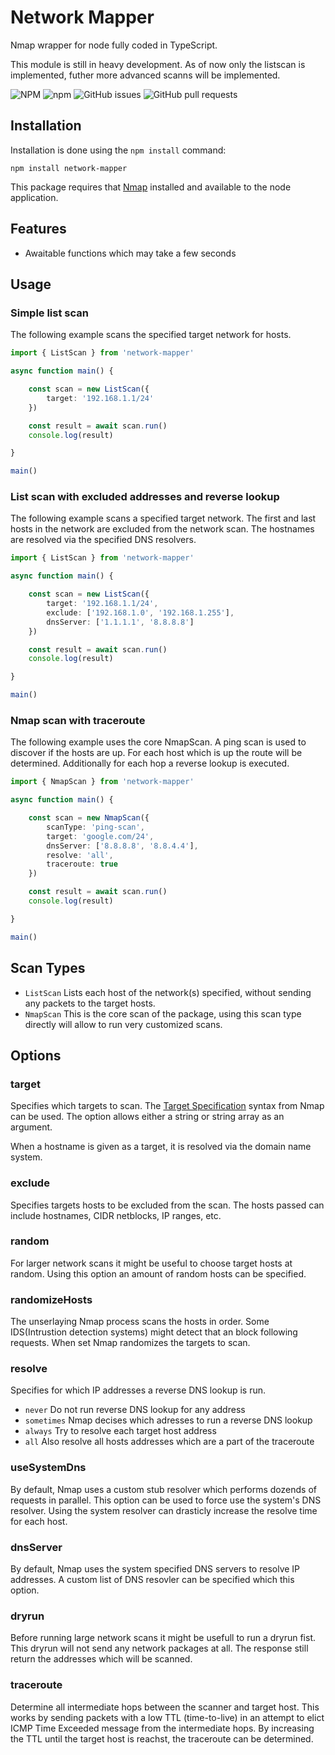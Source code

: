 # Network Mapper

Nmap wrapper for node fully coded in TypeScript.

This module is still in heavy development. As of now only the listscan is implemented, futher more advanced scanns will be implemented.

![NPM](https://img.shields.io/npm/l/network-mapper?label=License)
![npm](https://img.shields.io/npm/dt/network-mapper?label=Downloads)
![GitHub issues](https://img.shields.io/github/issues/stogoh/network-mapper?label=Issues)
![GitHub pull requests](https://img.shields.io/github/issues-pr/stogoh/network-mapper?label=Pull%20Requests)

## Installation

Installation is done using the `npm install` command:

```
npm install network-mapper
```

This package requires that [Nmap](https://nmap.org/) installed and available to the node application.

## Features

- Awaitable functions which may take a few seconds

## Usage

### Simple list scan
The following example scans the specified target network for hosts.

```typescript
import { ListScan } from 'network-mapper'

async function main() {

    const scan = new ListScan({
        target: '192.168.1.1/24'
    })

    const result = await scan.run()
    console.log(result)

}

main()
```

### List scan with excluded addresses and reverse lookup

The following example scans a specified target network. The first and last hosts in the network are excluded from the network scan. The hostnames are resolved via the specified DNS resolvers.

```typescript
import { ListScan } from 'network-mapper'

async function main() {

    const scan = new ListScan({
        target: '192.168.1.1/24',
        exclude: ['192.168.1.0', '192.168.1.255'],
        dnsServer: ['1.1.1.1', '8.8.8.8']
    })

    const result = await scan.run()
    console.log(result)

}

main()
```

### Nmap scan with traceroute

The following example uses the core NmapScan. A ping scan is used to discover if the hosts are up. For each host which is up the route will be determined. Additionally for each hop a reverse lookup is executed.

```typescript
import { NmapScan } from 'network-mapper'

async function main() {

    const scan = new NmapScan({
        scanType: 'ping-scan',
        target: 'google.com/24',
        dnsServer: ['8.8.8.8', '8.8.4.4'],
        resolve: 'all',
        traceroute: true
    })

    const result = await scan.run()
    console.log(result)

}

main()
```

## Scan Types

- `ListScan` Lists each host of the network(s) specified, without sending any packets to the target hosts.
- `NmapScan` This is the core scan of the package, using this scan type directly will allow to run very customized scans.

## Options

### **target**

Specifies which targets to scan. The [Target Specification](https://nmap.org/book/man-target-specification.html) syntax from Nmap can be used. The option allows either a string or string array as an argument.

When a hostname is given as a target, it is resolved via the domain name system.

### **exclude**

Specifies targets hosts to be excluded from the scan. The hosts passed can include hostnames, CIDR netblocks, IP ranges, etc.

### **random**

For larger network scans it might be useful to choose target hosts at random. Using this option an amount of random hosts can be specified.

### **randomizeHosts**

The unserlaying Nmap process scans the hosts in order. Some IDS(Intrustion detection systems) might detect that an block following requests. When set Nmap randomizes the targets to scan.

### **resolve**

Specifies for which IP addresses a reverse DNS lookup is run.

- `never` Do not run reverse DNS lookup for any address
- `sometimes` Nmap decises which adresses to run a reverse DNS lookup
- `always` Try to resolve each target host address
- `all` Also resolve all hosts addresses which are a part of the traceroute

### **useSystemDns**

By default, Nmap uses a custom stub resolver which performs dozends of requests in parallel. This option can be used to force use the system's DNS resolver. Using the system resolver can drasticly increase the resolve time for each host.

### **dnsServer**

By default, Nmap uses the system specified DNS servers to resolve IP addresses. A custom list of DNS resovler can be specified which this option.

### **dryrun**

Before running large network scans it might be usefull to run a dryrun fist. This dryrun will not send any network packages at all. The response still return the addresses which will be scanned.

### traceroute

Determine all intermediate hops between the scanner and target host. This works by sending packets with a low TTL (time-to-live) in an attempt to elict ICMP Time Exceeded message from the intermediate hops. By increasing the TTL until the target host is reachst, the traceroute can be determined.